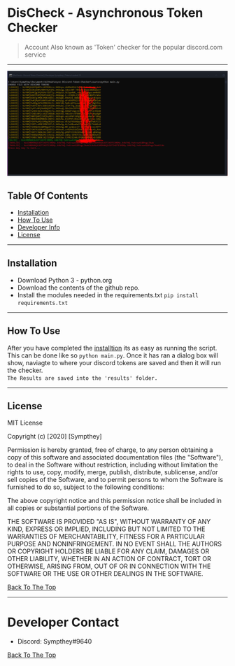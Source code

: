 # DisCheck - Asynchronous Token Checker
> Account Also known as 'Token' checker for the popular discord.com service

---
![Project Image](Capture.PNG)

## Table Of Contents
- [Installation](#Installation) 
- [How To Use](#How-To-Use)
- [Developer Info](#Developer-Contact)
- [License](#License)

---
## Installation
- Download Python 3 - python.org
- Download the contents of the github repo.
- Install the modules needed in the requirements.txt `pip install requirements.txt`
---
## How To Use
After you have completed the [installtion](#Installation) its as easy as running the script.<br> This can be done like so `python main.py`. Once it has ran a dialog box will show, naviagte to where your discord tokens are saved and then it will run the checker.<br>
`The Results are saved into the 'results' folder.`

---
## License
MIT License

Copyright (c) [2020] [Sympthey]

Permission is hereby granted, free of charge, to any person obtaining a copy
of this software and associated documentation files (the "Software"), to deal
in the Software without restriction, including without limitation the rights
to use, copy, modify, merge, publish, distribute, sublicense, and/or sell
copies of the Software, and to permit persons to whom the Software is
furnished to do so, subject to the following conditions:

The above copyright notice and this permission notice shall be included in all
copies or substantial portions of the Software.

THE SOFTWARE IS PROVIDED "AS IS", WITHOUT WARRANTY OF ANY KIND, EXPRESS OR
IMPLIED, INCLUDING BUT NOT LIMITED TO THE WARRANTIES OF MERCHANTABILITY,
FITNESS FOR A PARTICULAR PURPOSE AND NONINFRINGEMENT. IN NO EVENT SHALL THE
AUTHORS OR COPYRIGHT HOLDERS BE LIABLE FOR ANY CLAIM, DAMAGES OR OTHER
LIABILITY, WHETHER IN AN ACTION OF CONTRACT, TORT OR OTHERWISE, ARISING FROM,
OUT OF OR IN CONNECTION WITH THE SOFTWARE OR THE USE OR OTHER DEALINGS IN THE
SOFTWARE.

[Back To The Top](#Asynchronous-Discord-Token-Checker)

---
# Developer Contact

- Discord: Sympthey#9640

[Back To The Top](#Asynchronous-Discord-Token-Checker)